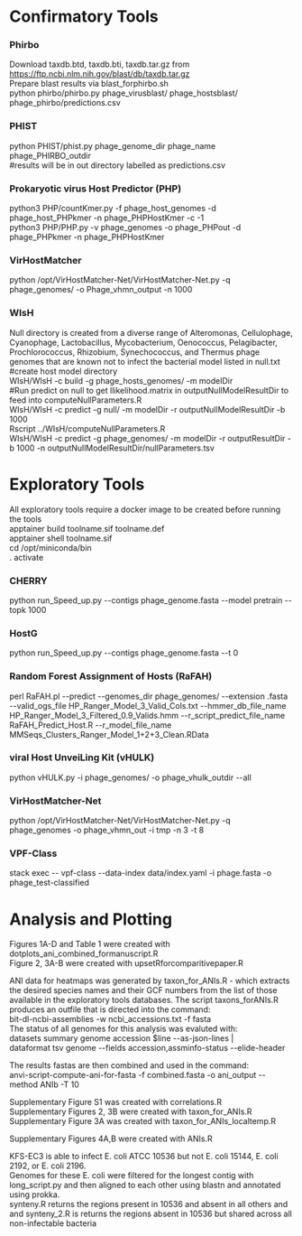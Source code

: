 # Confirmatory Tools 

### Phirbo
Download taxdb.btd, taxdb.bti, taxdb.tar.gz from https://ftp.ncbi.nlm.nih.gov/blast/db/taxdb.tar.gz <br />
Prepare blast results via blast_forphirbo.sh <br />
python phirbo/phirbo.py phage_virusblast/ phage_hostsblast/ phage_phirbo/predictions.csv

### PHIST
python PHIST/phist.py phage_genome_dir phage_name phage_PHIRBO_outdir <br />
#results will be in out directory labelled as predictions.csv

### Prokaryotic virus Host Predictor (PHP)
python3 PHP/countKmer.py -f phage_host_genomes -d phage_host_PHPkmer -n phage_PHPHostKmer -c -1 <br />
python3 PHP/PHP.py -v phage_genomes -o phage_PHPout -d phage_PHPkmer -n phage_PHPHostKmer <br />

### VirHostMatcher 
python /opt/VirHostMatcher-Net/VirHostMatcher-Net.py -q phage_genomes/ -o Phage_vhmn_output -n 1000 

### WIsH 
Null directory is created from a diverse range of Alteromonas, Cellulophage, Cyanophage, Lactobacillus, Mycobacterium, Oenococcus, Pelagibacter, Prochlorococcus, Rhizobium, Synechococcus, and Thermus phage genomes that are known not to infect the bacterial model listed in null.txt <br /> 
#create host model directory <br /> 
WIsH/WIsH -c build -g phage_hosts_genomes/ -m modelDir  <br /> 
#Run predict on null to get llikelihood.matrix in outputNullModelResultDir to feed into computeNullParameters.R  <br /> 
WIsH/WIsH -c predict -g null/ -m modelDir -r outputNullModelResultDir -b 1000   <br /> 
Rscript ../WIsH/computeNullParameters.R  <br /> 
WIsH/WIsH -c predict -g phage_genomes/ -m modelDir -r outputResultDir -b 1000 -n outputNullModelResultDir/nullParameters.tsv <br /> 


# Exploratory Tools 
All exploratory tools require a docker image to be created before running the tools <br /> 
apptainer build toolname.sif toolname.def <br /> 
apptainer shell toolname.sif <br /> 
cd /opt/miniconda/bin  <br /> 
. activate <br /> 

### CHERRY
python run_Speed_up.py --contigs phage_genome.fasta --model pretrain --topk 1000

### HostG
python run_Speed_up.py --contigs phage_genome.fasta --t 0 

### Random Forest Assignment of Hosts (RaFAH)
perl RaFAH.pl --predict --genomes_dir phage_genomes/ --extension .fasta --valid_ogs_file HP_Ranger_Model_3_Valid_Cols.txt --hmmer_db_file_name HP_Ranger_Model_3_Filtered_0.9_Valids.hmm --r_script_predict_file_name RaFAH_Predict_Host.R --r_model_file_name MMSeqs_Clusters_Ranger_Model_1+2+3_Clean.RData

### viral Host UnveiLing Kit (vHULK)
python vHULK.py -i phage_genomes/ -o phage_vhulk_outdir --all

### VirHostMatcher-Net
python /opt/VirHostMatcher-Net/VirHostMatcher-Net.py -q phage_genomes -o phage_vhmn_out -i tmp -n 3 -t 8 <br /> 

### VPF-Class 
stack exec -- vpf-class --data-index data/index.yaml -i phage.fasta -o phage_test-classified


# Analysis and Plotting 

Figures 1A-D and Table 1 were created with dotplots_ani_combined_formanuscript.R <br />
Figure 2, 3A-B were created with upsetRforcomparitivepaper.R <br />

ANI data for heatmaps was generated by taxon_for_ANIs.R - which extracts the desired species names and their GCF numbers from the list of those available in the exploratory tools databases. The script taxons_forANIs.R produces an outfile that is directed into the command: <br /> 
bit-dl-ncbi-assemblies -w ncbi_accessions.txt -f fasta   <br /> 
The status of all genomes for this analysis was evaluted with: <br /> 
datasets summary genome accession $line --as-json-lines | \
dataformat tsv genome --fields accession,assminfo-status --elide-header 

The results fastas are then combined and used in the command:   <br /> 
anvi-script-compute-ani-for-fasta -f combined.fasta -o ani_output --method ANIb -T 10  <br />  

Supplementary Figure S1 was created with correlations.R <br />
Supplementary Figures 2, 3B were created with taxon_for_ANIs.R <br />
Supplementary Figure 3A was created with taxon_for_ANIs_localtemp.R <br /> 

Supplementary Figures 4A,B were created with ANIs.R <br /> 

KFS-EC3 is able to infect E. coli ATCC 10536 but not E. coli 15144, E. coli 2192, or E. coli 2196.  <br />
Genomes for these E. coli were filtered for the longest contig with long_script.py and then aligned to each other using blastn and annotated using prokka. <br />
synteny.R returns the regions present in 10536 and absent in all others and and synteny_2.R is returns the regions absent in 10536 but shared across all non-infectable bacteria
